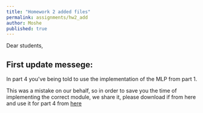 ```yaml
---
title: "Homework 2 added files"
permalink: assignments/hw2_add
author: Moshe
published: true
---
```

Dear students,


## First update messege:
In part 4 you've being told to use the implementation of the MLP from part 1.

This was a mistake on our behalf, so in order to save you the time of implementing the correct module, we share it, please download if from here and use it for part 4 from [here](https://technionmail-my.sharepoint.com/my?id=%2Fpersonal%2Fmoshekimhi%5Fcampus%5Ftechnion%5Fac%5Fil%2FDocuments%2Fcs23781%2D%20deep%20learning%2Fmlp%2Epy&parent=%2Fpersonal%2Fmoshekimhi%5Fcampus%5Ftechnion%5Fac%5Fil%2FDocuments%2Fcs23781%2D%20deep%20learning
)

